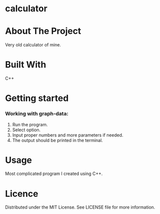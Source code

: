 # calculator

# About The Project
Very old calculator of mine.

# Built With
C++

# Getting started

### Working with graph-data:
1. Run the program.
2. Select option.
3. Input proper numbers and more parameters if needed.
3. The output should be printed in the terminal.

# Usage
Most complicated program I created using C++.

# Licence
Distributed under the MIT License. See LICENSE file for more information.

